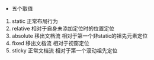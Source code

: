 - 五个取值

1. static 正常布局行为
2. relative 相对于自身未添加定位时的位置定位
3. absolute 移出文档流 相对于第一个非static的祖先元素定位
4. fixed 移出文档流 相对于视窗定位
5. sticky 正常文档流 相对于第一个滚动祖先定位
